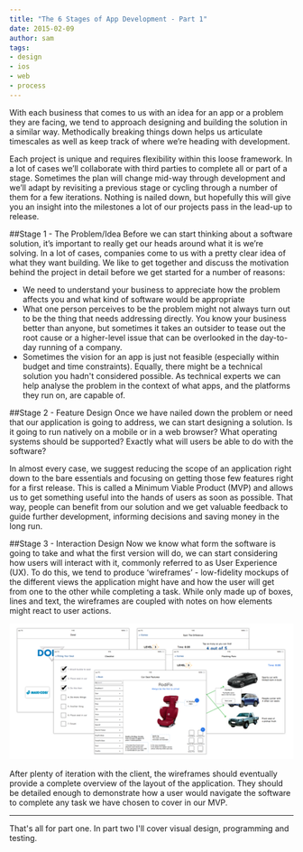 ```yaml
---
title: "The 6 Stages of App Development - Part 1"
date: 2015-02-09
author: sam
tags:
- design
- ios
- web
- process
---
```


With each business that comes to us with an idea for an app or a problem they are facing, we tend to approach designing and building the solution in a similar way. Methodically breaking things down helps us articulate timescales as well as keep track of where we’re heading with development.

Each project is unique and requires flexibility within this loose framework. In a lot of cases we’ll collaborate with third parties to complete all or part of a stage. Sometimes the plan will change mid-way through development and we’ll adapt by revisiting a previous stage or cycling through a number of them for a few iterations. Nothing is nailed down, but hopefully this will give you an insight into the milestones a lot of our projects pass in the lead-up to release.

##Stage 1 - The Problem/Idea
Before we can start thinking about a software solution, it’s important to really get our heads around what it is we’re solving. In a lot of cases, companies come to us with a pretty clear idea of what they want building. We like to get together and discuss the motivation behind the project in detail before we get started for a number of reasons:

- We need to understand your business to appreciate how the problem affects you and what kind of software would be appropriate
- What one person perceives to be the problem might not always turn out to be the thing that needs addressing directly. You know your business better than anyone, but sometimes it takes an outsider to tease out the root cause or a higher-level issue that can be overlooked in the day-to-day running of a company.
- Sometimes the vision for an app is just not feasible (especially within budget and time constraints). Equally, there might be a technical solution you hadn't considered possible. As technical experts we can help analyse the problem in the context of what apps, and the platforms they run on, are capable of.

##Stage 2 - Feature Design
Once we have nailed down the problem or need that our application is going to address, we can start designing a solution. Is it going to run natively on a mobile or in a web browser? What operating systems should be supported? Exactly what will users be able to do with the software?

In almost every case, we suggest reducing the scope of an application right down to the bare essentials and focusing on getting those few features right for a first release. This is called a Minimum Viable Product (MVP) and allows us to get something useful into the hands of users as soon as possible. That way, people can benefit from our solution and we get valuable feedback to guide further development, informing decisions and saving money in the long run.


##Stage 3 - Interaction Design
Now we know what form the software is going to take and what the first version will do, we can start considering how users will interact with it, commonly referred to as User Experience (UX). To do this, we tend to produce ‘wireframes’ - low-fidelity mockups of the different views the application might have and how the user will get from one to the other while completing a task. While only made up of boxes, lines and text, the wireframes are coupled with notes on how elements might react to user actions.

![Example of wireframes](/blog/app-dev-stages-part-1/wireframes.png)

After plenty of iteration with the client, the wireframes should eventually provide a complete overview of the layout of the application. They should be detailed enough to demonstrate how a user would navigate the software to complete any task we have chosen to cover in our MVP.


---


That's all for part one. In part two I'll cover visual design, programming and testing.
